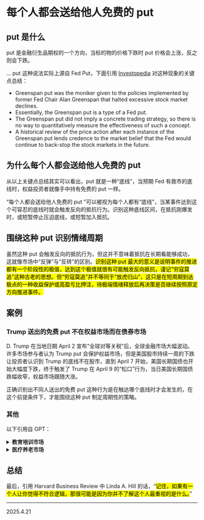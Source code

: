 # 每个人都会送给他人免费的 put

## put 是什么

put 是金融衍生品期权的一个方向，当标的物的价格下跌时 put 价格会上涨，反之则会下跌。

... put 这种说法实际上源自 Fed Put，下面引用 [Investopedia](https://www.investopedia.com/terms/g/greenspanput.asp) 对这种现象的关键点总结：

+ Greenspan put was the moniker given to the policies implemented by former Fed Chair Alan Greenspan that halted excessive stock market declines.
+ Essentially, the Greenspan put is a type of a Fed put.
+ The Greenspan put did not imply a concrete trading strategy, so there is no way to quantitatively measure the effectiveness of such a concept.
+ A historical review of the price action after each instance of the Greenspan put lends credence to the market belief that the Fed would continue to back-stop the stock markets in the future.

## 为什么每个人都会送给他人免费的 put

从以上关键点总结其实可以看出，put 就是一种“底线”，当预期 Fed 有救市的底线时，权益投资者就像手中持有免费的 put 一样。

“每个人都会送给他人免费的 put ”可以被视为每个人都有“底线”，当某事件达到这个可容忍的底线时就会触发反向的抵抗行为。识别这种底线区间，在抵抗刚爆发时，或短暂停止压迫底线，或短暂加入抵抗。

## 围绕这种 put 识别情绪周期

虽然这种 put 会触发反向的抵抗行为，但这并不意味着抵抗在长期看能够成功，这就像市场中“反弹”与“反转”的区别。<mark>识别这种 put 最大的意义是说明事件的推进都有一个阶段性的极值，达到这个极值就很有可能触发反向抵抗，谨记“穷寇莫追”这种古老的思想。但“穷寇莫追”并不等同于“放虎归山”，这只是在短周期到达极点的一种收益保护或高盈亏比押注，待极端情绪释放后再决策是否继续按照原定方向推进事件。</mark>

## 案例

### Trump 送出的免费 put 不在权益市场而在债券市场

D. Trump 在当地日期 April 2 宣布“全球对等关税”后，全球金融市场大幅波动。许多市场参与者认为 Trump put 会保护权益市场，但是美国股市持续一周的下跌让投资者认识到 Trump 的底线不在股市，直到 April 7 开始，美国长期国债也开始大幅度下跌，终于触发了 Trump 在 April 9 的“松口”行为，当日美国长期国债跌幅收窄，权益市场跟随大涨。

正确识别出不同人送出的免费 put 这种行为是在触达哪个底线时才会发生的，在这个前提条件下，才能围绕这种 put 制定周期性的策略。

### 其他

以下引用自 GPT：

<details>
<summary><strong>教育培训市场</strong></summary>

<strong>利用家长 put 的三种盈利方式</strong>

1. <strong>利用“put 触发”制造二次销售机会</strong>
  + <strong>场景</strong>：孩子成绩下滑/没考上好学校，家长焦虑。
  + <strong>操作</strong>：提供“急救型”产品，如：
    + 考前突击班；
    + “提高效率神器”；
    + 一对一辅导/心理辅导；
  + <strong>逻辑</strong>：当触发点出现，家长会迅速掏钱以图“救回损失”。
> 类似于“卖出伪希望”，但技术上是“卖反弹预期”。

2. <strong>包装为“防止 put 触发”的保险型产品</strong>
  + <strong>场景</strong>：家长尚未焦虑，但有预期焦虑。
  + <strong>操作</strong>：销售预防型服务：
    + “学情预警系统”（AI 分析孩子问题趋势）；
    + “学力测评+路径规划”；
    + “家长学堂”（防止自己情绪失控）；
  + <strong>逻辑</strong>：卖的是对 put 触发的“恐惧对冲”。
> 类似卖给家长一份“防爆仓保险”。

3. <strong>承接 put 本身，提供替代性“接盘服务”</strong>
  + <strong>场景</strong>：孩子从主流体系中退出（如厌学、成绩差）。
  + <strong>操作</strong>：打造“替代路径”产品：
    + 艺术类、技能类、素质教育路径；
    + “出国留学兜底”；
    + “职业路径规划”；
  + <strong>逻辑</strong>：不是让家长继续赌主赛道，而是让他们有体面退出的路径。
> 类似“put 被行权后，提供买入资产并重新包装”的套利模型。

</details>

<details>
<summary><strong>医疗养老市场</strong></summary>

<strong>利用病患及家属送出的 put 的盈利方式</strong>

#### 医疗领域

1. <strong>急诊/ICU 兜底产品</strong>
  + <strong>场景</strong>：病情突变，家属“命悬一线”焦虑，马上触发 put。
  + <strong>盈利方式</strong>：
    + 高等级病房/绿色通道/专属专家；
    + 陪护服务（私护、翻译、情绪协调）；
    + 院内“保命套餐”定价极高；
  + <strong>利润核心</strong>：情绪极端脆弱 → 转化率极高 → 无议价空间。

2. <strong>术后康复/防复发“保险型”疗程</strong>
  + <strong>场景</strong>：病人手术成功但家属对复发极度恐惧；
  + <strong>盈利方式</strong>：
    + 卖防复发“管理包”；
    + 连续康复疗程 + “定期检测订阅”；
    + 虚拟护理管家；
  + <strong>本质</strong>：像卖金融期权一样，卖“再出事时有备选方案”的安心感。

3. <strong>精准医疗/“生命科学高科技”溢价服务</strong>
  + <strong>场景</strong>：癌症、罕见病等，传统路径失败，家属开始赌科技。
  + <strong>盈利方式</strong>：
    + 基因检测、靶向药、CAR-T 疗法咨询；
    + 出国治疗协调、药品引进服务；
  + <strong>溢价逻辑</strong>：无标准参考 + 强烈求生欲，愿为“希望”买单。

#### 养老与临终关怀

1. <strong>高端养老/医养结合社区</strong>
  + <strong>场景</strong>：子女无法长期陪护，焦虑父母在机构受苦或被忽视。
  + <strong>盈利方式</strong>：
    + 每月 3 万 ~ 6 万元高端费用；
    + 私人护士、健康管家、营养餐；
    + 情绪安抚型服务（如“陪聊师”、“认知训练师”）；
  + <strong>put触发点</strong>：父母摔倒、走失、发呆 → 子女马上升级服务。

2. <strong>“体面死亡”产品（临终尊严保障）</strong>
  + <strong>场景</strong>：家属难以接受“冷漠、仓促、机械式死亡”场景。
  + <strong>盈利方式</strong>：
    + 临终关怀套餐：VIP 病房、告别仪式、心理师、纪念视频；
    + 与生前财产处理、葬礼规划、AI遗言录制等捆绑；
  + <strong>本质</strong>：买一份家属心理补偿，减少“自责感”或社会压力。

3. <strong>“不让人知道我爸妈是孤寡老人”类服务</strong>
  + <strong>场景</strong>：子女外地工作，“愧疚式消费”严重。
  + <strong>盈利方式</strong>：
    + 云陪伴服务（定期视频 + 代聊）；
    + 虚拟节日庆祝（生日会、家宴模拟）；
    + 假访客服务（装作朋友定期探望）；
  + <strong>逻辑</strong>：不是买照顾，是买“子女的安心”。

</details>



## 总结

最后，引用 Harvard Business Review 中 Linda A. Hill 的话，“<mark>记住，如果有一个人让你觉得不符合逻辑，那很可能是因为你并不了解这个人最重视的是什么。</mark>”

---

2025.4.21